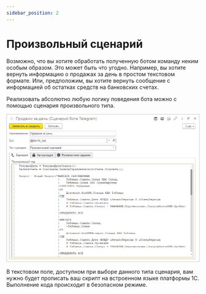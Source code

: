 ```yaml
---
sidebar_position: 2
---
```


# Произвольный сценарий

Возможно, что вы хотите обработать полученную ботом команду неким особым образом. Это может быть что угодно. Например, вы хотите вернуть информацию о продажах за день в простом текстовом формате. Или, предположим, вы хотите вернуть сообщение с информацией об остатках средств на банковских счетах.

Реализовать абсолютно любую логику поведения бота можно с помощью сценария произвольного типа.

![Произвольный сценарий исполнения команды Telegram в 1С](../../img/arbitrary-script.png)

В текстовом поле, доступном при выборе данного типа сценария, вам нужно будет прописать ваш скрипт на встроенном языке платформы 1С. Выполнение кода происходит в безопасном режиме.
